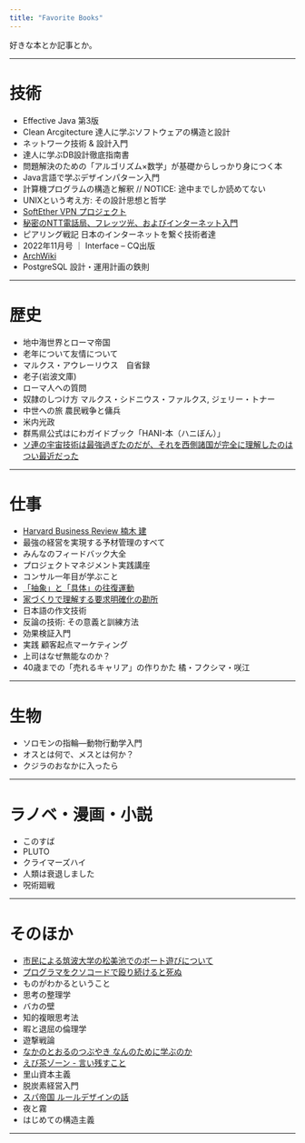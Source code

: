 ```yaml
---
title: "Favorite Books"
---
```

好きな本とか記事とか。
***
# 技術
- Effective Java 第3版
- Clean Arcgitecture 達人に学ぶソフトウェアの構造と設計
- ネットワーク技術 & 設計入門
- 達人に学ぶDB設計徹底指南書
- 問題解決のための「アルゴリズム×数学」が基礎からしっかり身につく本
- Java言語で学ぶデザインパターン入門
- 計算機プログラムの構造と解釈 // NOTICE: 途中までしか読めてない
- UNIXという考え方: その設計思想と哲学
- [SoftEther VPN プロジェクト](https://ja.softether.org/)
- [秘密のNTT電話局、フレッツ光、およびインターネット入門](https://dnobori.cyber.ipa.go.jp/ppt/download/20230610_soumu/230610%20%E8%AC%9B%E6%BC%94%20%E7%AC%AC1%E9%83%A8%20(%E7%99%BB)%20-%20%E9%85%8D%E5%B8%83%E8%B3%87%E6%96%99%E3%81%9D%E3%81%AE1%20-%20%E7%A7%98%E5%AF%86%E3%81%AE%20NTT%20%E9%9B%BB%E8%A9%B1%E5%B1%80%E3%80%81%E3%83%95%E3%83%AC%E3%83%83%E3%83%84%E5%85%89%E3%80%81%E3%82%A4%E3%83%B3%E3%82%BF%E3%83%BC%E3%83%8D%E3%83%83%E3%83%88%E5%85%A5%E9%96%80.pdf)
- ピアリング戦記 日本のインターネットを繋ぐ技術者達
- 2022年11月号 ｜ Interface – CQ出版
- [ArchWiki](https://wiki.archlinux.jp/index.php/%E3%83%A1%E3%82%A4%E3%83%B3%E3%83%9A%E3%83%BC%E3%82%B8)
- PostgreSQL 設計・運用計画の鉄則
***

# 歴史
- 地中海世界とローマ帝国
- 老年について友情について
- マルクス・アウレーリウス　自省録
- 老子(岩波文庫)
- ローマ人への質問
- 奴隷のしつけ方 マルクス・シドニウス・ファルクス, ジェリー・トナー
- 中世への旅 農民戦争と傭兵
- 米内光政
- 群馬県公式はにわガイドブック「HANI-本（ハニぼん）」
- [ソ連の宇宙技術は最強過ぎたのだが、それを西側諸国が完全に理解したのはつい最近だった](https://ncode.syosetu.com/n4343eh/)
***

# 仕事
- [Harvard Business Review 楠木 建](https://dhbr.diamond.jp/list/search?fulltext=%E6%A5%A0%E6%9C%A8%20%E5%BB%BA)
- 最強の経営を実現する予材管理のすべて
- みんなのフィードバック大全
- プロジェクトマネジメント実践講座
- コンサル一年目が学ぶこと
- [「抽象」と「具体」の往復運動](https://dhbr.diamond.jp/articles/-/1420)
- [家づくりで理解する要求明確化の勘所](https://www.ipa.go.jp/archive/files/000065172.pdf)
- 日本語の作文技術
- 反論の技術: その意義と訓練方法
- 効果検証入門
- 実践 顧客起点マーケティング
- 上司はなぜ無能なのか？
-  40歳までの「売れるキャリア」の作りかた 橘・フクシマ・咲江
***

# 生物
- ソロモンの指輪―動物行動学入門
- オスとは何で、メスとは何か？
- クジラのおなかに入ったら
***


# ラノベ・漫画・小説
- このすば
- PLUTO
- クライマーズハイ
- 人類は衰退しました
- 呪術廻戦
***

# そのほか
- [市民による筑波大学の松美池でのボート遊びについて](https://softether.hatenadiary.org/entry/20131110/p1)
- [プログラマをクソコードで殴り続けると死ぬ](https://megalodon.jp/2018-0908-1659-52/https://www.megamouth.info:443/entry/2017/08/01/083126)
- ものがわかるということ
- 思考の整理学
- バカの壁
- 知的複眼思考法
- 暇と退屈の倫理学
- 遊撃戦論
- [なかのとおるのつぶやき なんのために学ぶのか](https://www.fbs.osaka-u.ac.jp/labs/nakano/essay_020.html)
- [えび茶ゾーン - 言い残すこと](https://www.waseda.jp/inst/weekly/news/2020/06/09/75294/)
- 里山資本主義
- 脱炭素経営入門
- [スパ帝国 ルールデザインの話](http://spa-game.com/?p=4474)
- 夜と霧
- はじめての構造主義
***